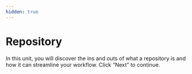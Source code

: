 ```yaml
---
hidden: true
---
```


# Repository

In this unit, you will discover the ins and outs of what a repository is and how it can streamline your workflow. Click “Next” to continue.
